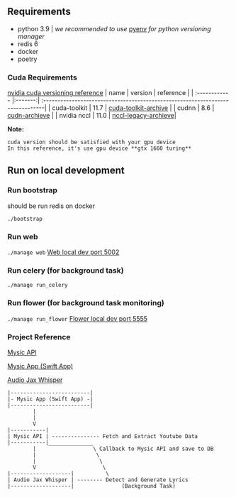 ## Requirements
- python 3.9 | *we recommended to use* [pyenv](https://github.com/pyenv/pyenv) *for python versioning manager*
- redis 6
- docker
- poetry

### Cuda Requirements
[nvidia cuda versioning reference](https://www.tensorflow.org/install/source#gpu)
| name          | version | reference                                                                      |
| :------------ |:-------:| :------------------------------------------------------------------------------|
| cuda-toolkit  | 11.7    | [cuda-toolkit-archive](https://developer.nvidia.com/cuda-toolkit-archive)      |
| cudnn         | 8.6     | [cudn-archieve](https://developer.nvidia.com/rdp/cudnn-archive)                |
| nvidia nccl   | 11.0    | [nccl-legacy-archieve](https://developer.nvidia.com/nccl/nccl-legacy-downloads)|

**Note:**

```
cuda version should be satisfied with your gpu device
In this reference, it's use gpu device **gtx 1660 turing**
```

## Run on local development

### Run bootstrap

should be run redis on docker

`./bootstrap`

### Run web
`./manage web`
[Web local dev port 5002](http://localhost:5002)

### Run celery (for background task)
`./manage run_celery` 

### Run flower (for background task monitoring)
`./manage run_flower`
[Flower local dev port 5555](http://localhost:5555)

### Project Reference

[Mysic API](https://github.com/yusrilsabir22/mysic-api)

[Mysic App (Swift App)](https://github.com/yusrilsabir22/MysicApp)

[Audio Jax Whisper](https://github.com/yusrilsabir22/audio_jax_whisper)

```
|-------------------------|
|- Mysic App (Swift App) -|
|-------------------------|
        |
        |
        V
|-----------|
| Mysic API | --------------- Fetch and Extract Youtube Data
|-----------|______________
        |                  \ Callback to Mysic API and save to DB
        |                   \
        |                    \
        V                     \ 
|-------------------|          \ 
| Audio Jax Whisper | -------- Detect and Generate Lyrics
|-------------------|               (Background Task)
```